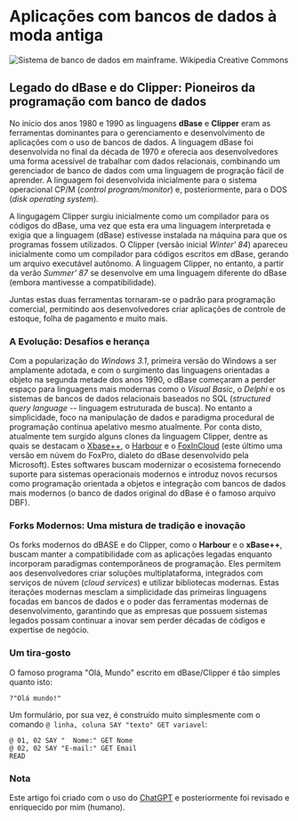 # Aplicações com bancos de dados à moda antiga

![Sistema de banco de dados em mainframe. Wikipedia Creative Commons](https://brewminate.com/wp-content/uploads/2022/04/042822-08-History-Technology.jpg)

## Legado do dBase e do Clipper: Pioneiros da programação com banco de dados

No início dos anos 1980 e 1990 as linguagens **dBase** e **Clipper** eram as ferramentas dominantes para o gerenciamento e desenvolvimento de aplicações com o uso de bancos de dados. A linguagem dBase foi desenvolvida no final da década de 1970 e oferecia aos desenvolvedores uma forma acessível de trabalhar com dados relacionais, combinando um gerenciador de banco de dados com uma linguagem de progração fácil de aprender. A linguagem foi desenvolvida inicialmente para o sistema operacional CP/M (*control program/monitor*) e, posteriormente, para o DOS (*disk operating system*).

A lingugagem Clipper surgiu inicialmente como um compilador para os códigos do dBase, uma vez que esta era uma linguagem interpretada e exigia que a linguagem (dBase) estivesse instalada na máquina para que os programas fossem utilizados. O Clipper (versão inicial *Winter' 84*) apareceu inicialmente como um compilador para códigos escritos em dBase, gerando um arquivo executável autônomo. A linguagem Clipper, no entanto, a partir da verão *Summer' 87* se desenvolve em uma linguagem diferente do dBase (embora mantivesse a compatibilidade).

Juntas estas duas ferramentas tornaram-se o padrão para programação comercial, permitindo aos desenvolvedores criar aplicações de controle de estoque, folha de pagamento e muito mais.


### A Evolução: Desafios e herança

Com a popularização do *Windows 3.1*, primeira versão do Windows a ser amplamente adotada, e com o surgimento das linguagens orientadas a objeto na segunda metade dos anos 1990, o dBase começaram a perder espaço para linguagens mais modernas como o *Visual Basic*, o *Delphi* e os sistemas de bancos de dados relacionais baseados no SQL (*structured query language* -- linguagem estruturada de busca). No entanto a simplicidade, foco na manipulação de dados e paradigma procedural de programação continua apelativo mesmo atualmente. Por conta disto, atualmente tem surgido alguns clones da linguagem Clipper, dentre as quais se destacam o [Xbase++](https://www.alaska-software.com/), o [Harbour](https://harbour.github.io/) e o [FoxInCloud](http://foxincloud.com/)  (este último uma versão em núvem do FoxPro, dialeto do dBase desenvolvido pela Microsoft). Estes softwares buscam modernizar o ecosistema fornecendo suporte para sistemas operacionais modernos e introduz novos recursos como programação orientada a objetos e integração com bancos de dados mais modernos (o banco de dados original do dBase é o famoso arquivo DBF).

### Forks Modernos: Uma mistura de tradição e inovação

Os forks modernos do dBASE e do Clipper, como o **Harbour** e o **xBase++**, buscam manter a compatibilidade com as aplicações legadas enquanto incorporam paradigmas contemporâneos de programação. Eles permitem aos desenvolvedores criar soluções multiplataforma, integrados com serviços de núvem (*cloud services*) e utilizar bibliotecas modernas. Estas iterações modernas mesclam a simplicidade das primeiras linguagens focadas em bancos de dados e o poder das ferramentas modernas de desenvolvimento, garantindo que as empresas que possuem sistemas legados possam continuar a inovar sem perder décadas de códigos e expertise de negócio.

### Um tira-gosto

O famoso programa "Olá, Mundo" escrito em dBase/Clipper é tão simples quanto isto:

```dbase
?"Olá mundo!"
```
Um formulário, por sua vez, é construído muito simplesmente com o comando `@ linha, coluna SAY "texto" GET variavel`:
```clipper
@ 01, 02 SAY "  Nome:" GET Nome
@ 02, 02 SAY "E-mail:" GET Email
READ
```

### Nota

Este artigo foi criado com o uso do [ChatGPT](https://chatgpt.com) e posteriormente foi revisado e enriquecido por mim (humano).